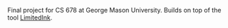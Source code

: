 Final project for CS 678 at George Mason University.  Builds on top of the tool [LimitedInk](https://github.com/huashen218/LimitedInk).
